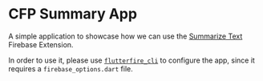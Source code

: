 # CFP Summary App

A simple application to showcase how we can use the [Summarize Text](https://extensions.dev/extensions/googlecloud/firestore-palm-summarize-text) Firebase Extension.

In order to use it, please use [`flutterfire_cli`](https://pub.dev/packages/flutterfire_cli) to configure the app, since it requires a `firebase_options.dart` file.
